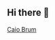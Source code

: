 ## Hi there 👋

<!--
**CaioBrum/CaioBrum** is a ✨ _special_ ✨ repository because its `README.md` (this file) appears on your GitHub profile.

Here are some ideas to get you started:

- 🔭 I’m currently working on ...
- 🌱 I’m currently learning ...
- 👯 I’m looking to collaborate on ...
- 🤔 I’m looking for help with ...
- 💬 Ask me about ...
- 📫 How to reach me: ...
- 😄 Pronouns: ...
- ⚡ Fun fact: ...
-->
<div class="badge-base LI-profile-badge" data-locale="pt_BR" data-size="medium" data-theme="dark" data-type="VERTICAL" data-vanity="caio-brum-3b027521b" data-version="v1"><a class="badge-base__link LI-simple-link" href="https://br.linkedin.com/in/caio-brum-3b027521b?trk=profile-badge">Caio Brum</a></div>
              
